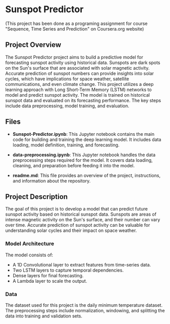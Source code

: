 # Sunspot Predictor
(This project has been done as a programing assignment for course "Sequence, Time Series and Prediction" on Coursera.org website)
## Project Overview

The Sunspot Predictor project aims to build a predictive model for forecasting sunspot activity using historical data. Sunspots are dark spots on the Sun's surface that are associated with solar magnetic activity. Accurate prediction of sunspot numbers can provide insights into solar cycles, which have implications for space weather, satellite communications, and even climate change.
This project utilizes a deep learning approach with Long Short-Term Memory (LSTM) networks to model and predict sunspot activity. The model is trained on historical sunspot data and evaluated on its forecasting performance. The key steps include data preprocessing, model training, and evaluation.


## Files

- **Sunspot-Predictor.ipynb**: This Jupyter notebook contains the main code for building and training the deep learning model. It includes data loading, model definition, training, and forecasting.

- **data-preprocessing.ipynb**: This Jupyter notebook handles the data preprocessing steps required for the model. It covers data loading, cleaning, and preparation before feeding it into the model.

- **readme.md**: This file provides an overview of the project, instructions, and information about the repository.

## Project Description

The goal of this project is to develop a model that can predict future sunspot activity based on historical sunspot data. Sunspots are areas of intense magnetic activity on the Sun's surface, and their number can vary over time. Accurate prediction of sunspot activity can be valuable for understanding solar cycles and their impact on space weather.

### Model Architecture

The model consists of:
- A 1D Convolutional layer to extract features from time-series data.
- Two LSTM layers to capture temporal dependencies.
- Dense layers for final forecasting.
- A Lambda layer to scale the output.

### Data

The dataset used for this project is the daily minimum temperature dataset. The preprocessing steps include normalization, windowing, and splitting the data into training and validation sets.

